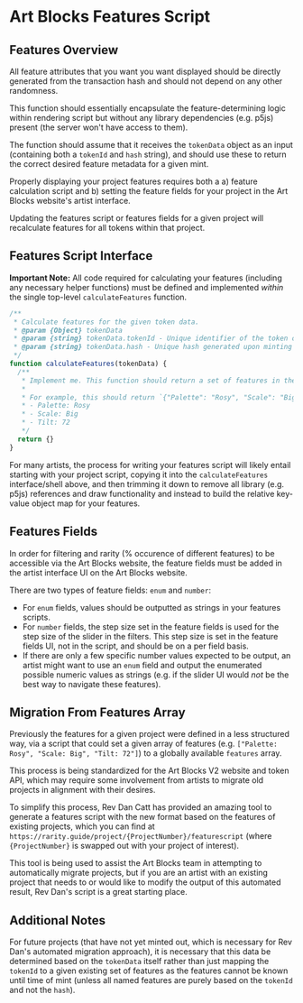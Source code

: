 # Art Blocks Features Script

## Features Overview

All feature attributes that you want you want displayed should be directly generated from the transaction hash and should not depend on any other randomness. 

This function should essentially encapsulate the feature-determining logic within rendering script but without any library dependencies (e.g. p5js) present (the server won't have access to them). 

The function should assume that it receives the `tokenData` object as an input (containing both a `tokenId` and `hash` string), and should use these to return the correct desired feature metadata for a given mint. 

Properly displaying your project features requires both a a) feature calculation script and b) setting the feature fields for your project in the Art Blocks website's artist interface.

Updating the features script or features fields for a given project will recalculate features for all tokens within that project.

## Features Script Interface

**Important Note:** All code required for calculating your features (including any necessary helper functions) must be defined and implemented _within_ the single top-level `calculateFeatures` function.


```js
/**
 * Calculate features for the given token data.
 * @param {Object} tokenData
 * @param {string} tokenData.tokenId - Unique identifier of the token on its contract.
 * @param {string} tokenData.hash - Unique hash generated upon minting the token.
 */
function calculateFeatures(tokenData) {
  /** 
   * Implement me. This function should return a set of features in the format of key-value pair notation.
   * 
   * For example, this should return `{"Palette": "Rosy", "Scale": "Big", "Tilt": 72}` if the desired features for a mint were:
   * - Palette: Rosy
   * - Scale: Big
   * - Tilt: 72
   */
  return {}
}
```

For many artists, the process for writing your features script will likely entail starting with your project script, copying it into the `calculateFeatures` interface/shell above, and then trimming it down to remove all library (e.g. p5js) references and draw functionality and instead to build the relative key-value object map for your features.

## Features Fields

In order for filtering and rarity (% occurence of different features) to be accessible via the Art Blocks website, the feature fields must be added in the artist interface UI on the Art Blocks website.

There are two types of feature fields: `enum` and `number`:

- For `enum` fields, values should be outputted as strings in your features scripts.
- For `number` fields, the step size set in the feature fields is used for the step size of the slider in the filters. This step size is set in the feature fields UI, not in the script, and should be on a per field basis.
- If there are only a few specific number values expected to be output, an artist might want to use an `enum` field and output the enumerated possible numeric values as strings (e.g. if the slider UI would *not* be the best way to navigate these features).

## Migration From Features Array

Previously the features for a given project were defined in a less structured way, via a script that could set a given array of features (e.g. `["Palette: Rosy", "Scale: Big", "Tilt: 72"]`) to a globally available `features` array. 

This process is being standardized for the Art Blocks V2 website and token API, which may require some involvement from artists to migrate old projects in alignment with their desires. 

To simplify this process, Rev Dan Catt has provided an amazing tool to generate a features script with the new format based on the features of existing projects, which you can find at `https://rarity.guide/project/{ProjectNumber}/featurescript` (where `{ProjectNumber}` is swapped out with your project of interest).

This tool is being used to assist the Art Blocks team in attempting to automatically migrate projects, but if you are an artist with an existing project that needs to or would like to modify the output of this automated result, Rev Dan's script is a great starting place.

## Additional Notes

For future projects (that have not yet minted out, which is necessary for Rev Dan's automated migration approach), it is necessary that this data be determined based on the `tokenData` itself rather than just mapping the `tokenId` to a given existing set of features as the features cannot be known until time of mint (unless all named features are purely based on the `tokenId` and not the `hash`).
